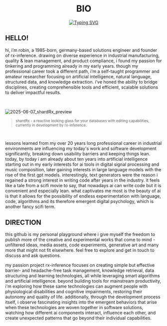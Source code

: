 <div align="center">

# BIO
  
[![Typing SVG](https://readme-typing-svg.demolab.com?font=Fira+Code&duration=4800&pause=900&color=D90042&width=435&lines=%E2%A0%95%E2%A0%AE%E2%A0%99%E2%A0%B2%E2%A0%8D%E2%A0%AF%E2%A0%BB%E2%A0%A1%E2%A0%8B%E2%A0%BA%E2%A0%A7%E2%A0%AA%E2%A0%90%E2%A0%B8%E2%A0%91%E2%A0%A6%E2%A0%B3%E2%A0%85%E2%A0%AC%E2%A0%B4%E2%A0%A8%E2%A0%97%E2%A0%BC%E2%A0%94%E2%A0%B1%E2%A0%8A%E2%A0%BD%E2%A0%86%E2%A0%A3%E2%A0%B7%E2%A0%8E%E2%A0%AB%E2%A0%B5%E2%A0%89%E2%A0%B0%E2%A0%9E%E2%A0%A2%E2%A0%8F%E2%A0%AD%E2%A0%81%E2%A0%B9%E2%A0%93%E2%A0%A4%E2%A0%B6%E2%A0%8B%E2%A0%AF%E2%A0%BB%E2%A0%96%E2%A0%AA%E2%A0%BE%E2%A0%83%E2%A0%A5%E2%A0%B2%E2%A0%8D%E2%A0%A1%E2%A0%B8%E2%A0%90%E2%A0%A7%E2%A0%BA%E2%A0%92%E2%A0%AE%E2%A0%99%E2%A0%95%E2%A0%BF%E2%A0%87%E2%A0%9B%E2%A0%B3)](https://git.io/typing-svg)

</div>

## HELLO!

hi, i’m robin, a 1985-born, germany-based solutions engineer and founder of rx-inference. drawing on diverse experience in industrial manufacturing, quality & lean management, and product compliance, i found my passion for tinkering and programming already in my early years. though my professional career took a different path, i’m a self-taught programmer and amateur researcher focusing on artificial intelligence, natural language, structured data, and knowledge extraction. i’ve honed the ability to bridge disciplines, creating comprehensible tools and efficient, scalable solutions to deliver impactful results.

<br>

![2025-06-07_shardRx_preview](https://github.com/user-attachments/assets/119ff51f-45c4-4087-90da-980d4cf9076c)

<sub>
  
> shardRx - a reactive looking glass for your databases with editing capabilities, currently in development by rx-inference.
 
</sub>
  
<br>

lessons learned from my over 20 years long professional career in industrial environments are influencing my today's work and software development significantly, breaking down usability barriers and keeping things lean. today, by today i am already about ten years into artificial intelligence starting out in my early interests for ai tools in digital signal processing and music composition, later gaining interests in large language models with the rise of the first gpt models. interestingly, text generators were the reason i regained a strong interest in writing code after years in the industry. it feels like a tale from a scifi movie to say, that nowadays ai can write code but it is convenient and especially lean. what captivates me most is the beauty of ai is that it allows for the possibility of endless experimentation with language, code, algorithms and its therefore emergent digital psychology, which is another fancy scifi term.

## DIRECTION

this github is my personal playground where i give myself the freedom to publish more of the creative and experimental works that come to mind - unfiltered ideas, media assets, code experiments, generative art and many more that might not fit elsewhere. feel free to explore and get in touch to discuss and ask questions.

my passion project rx-inference focuses on creating simple but effective barrier- and headache-free task management, knowledge retrieval, data structuring and learning technologies, all while leveraging smart algorithms and artificial intelligence. beyond building tools for mainstream productivity, i'm exploring how these same technologies can augment people with physiological disabilities and cognitive impairments, restoring their autonomy and quality of life. additionally, through the development process itself, i observe fascinating insights into the emergent behaviors that arise when these technologies are woven together in software solutions, watching how different ai components interact, influence each other, and create unexpected patterns that go beyond their individual capabilities.
